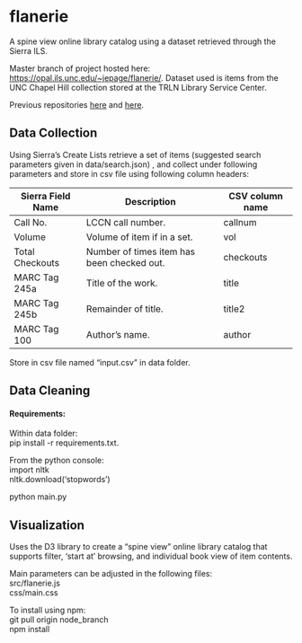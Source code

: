 # flanerie

A spine view online library catalog using a dataset retrieved through the Sierra ILS.

Master branch of project hosted here: https://opal.ils.unc.edu/~jepage/flanerie/. Dataset used is items from the UNC Chapel Hill collection stored at the TRLN Library Service Center. 

Previous repositories [here](https://github.com/jonpage3/library_browser) and [here](https://github.com/jonpage3/csv_data_cleaning). 

## Data Collection

Using Sierra’s Create Lists retrieve a set of items (suggested search parameters given in data/search.json) , and collect under following parameters and store in csv file using following column headers:

| Sierra Field Name   | Description |CSV column name |
| ------------------- | ----------- |----------------
| Call No.              | LCCN call number.       |callnum|
| Volume           | Volume of item if in a set.      |vol|
|Total Checkouts|Number of times item has been checked out.|checkouts|
|MARC Tag 245a|Title of the work.|title|
|MARC Tag 245b|Remainder of title.|title2|
|MARC Tag 100|Author’s name.|author|

Store in csv file named “input.csv” in data folder.

## Data Cleaning

#### Requirements:

Within data folder:<br>
pip install -r requirements.txt. 

From the python console:<br>
import nltk<br>
nltk.download(‘stopwords’)<br>

python main.py

## Visualization

Uses the D3 library to create a “spine view” online library catalog that supports filter, ‘start at’ browsing, and individual book view of item contents. 

Main parameters can be adjusted in the following files:<br>
src/flanerie.js<br>
css/main.css

To install using npm:<br>
git pull origin node_branch<br>
npm install
